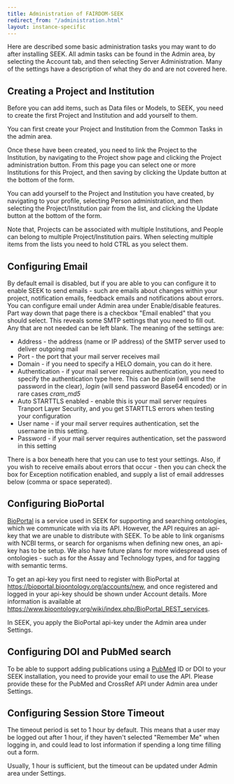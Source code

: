 ```yaml
---
title: Administration of FAIRDOM-SEEK
redirect_from: "/administration.html"
layout: instance-specific
---
```



Here are described some basic administration tasks you may want to do after
installing SEEK. All admin tasks can be found in the Admin area, by selecting
the Account tab, and then selecting Server Administration. Many of the
settings have a description of what they do and are not covered here.

## Creating a Project and Institution

Before you can add items, such as Data files or Models, to SEEK, you need to
create the first Project and Institution and add yourself to them.

You can first create your Project and Institution from the Common Tasks in the
admin area.

Once these have been created, you need to link the Project to the Institution,
by navigating to the Project show page and clicking the Project administration
button. From this page you can select one or more Institutions for this
Project, and then saving by clicking the Update button at the bottom of the
form.

You can add yourself to the Project and Institution you have created, by
navigating to your profile, selecting Person administration, and then
selecting the Project/Institution pair from the list, and clicking the Update
button at the bottom of the form.

Note that, Projects can be associated with multiple Institutions, and People
can belong to multiple Project/Institution pairs. When selecting multiple
items from the lists you need to hold CTRL as you select them.

## Configuring Email

By default email is disabled, but if you are able to you can configure it to
enable SEEK to send emails - such are emails about changes within your
project, notification emails, feedback emails and notifications about errors.
You can configure email under Admin area under Enable/disable
features. Part way down that page there is a checkbox "Email enabled" that you
should select. This reveals some SMTP settings that you need to fill out. Any
that are not needed can be left blank. The meaning of the settings are:

*   Address - the address (name or IP address) of the SMTP server used to
    deliver outgoing mail
*   Port - the port that your mail server receives mail
*   Domain - if you need to specify a HELO domain, you can do it here.
*   Authentication - if your mail server requires authentication, you need to
    specify the authentication type here. This can be *plain* (will send the
    password in the clear), *login* (will send password Base64 encoded) or in
    rare cases *cram_md5*
*   Auto STARTTLS enabled - enable this is your mail server requires Tranport
    Layer Security, and you get STARTTLS errors when testing your
    configuration
*   User name -  if your mail server requires authentication, set the username
    in this setting.
*   Password - if your mail server requires authentication, set the password
    in this setting


There is a box beneath here that you can use to test your settings. Also, if
you wish to receive emails about errors that occur - then you can check the
box for Exception notification enabled, and supply a list of email addresses
below (comma or space seperated).

## Configuring BioPortal

[BioPortal](https://bioportal.bioontology.org/) is a service used in SEEK for
supporting and searching ontologies, which we communicate with via its API.
However, the API requires an api-key that we are unable to distribute with
SEEK. To be able to link organisms with NCBI terms, or search for organisms
when defining new ones, an api-key has to be setup. We also have future plans
for more widespread uses of ontologies - such as for the Assay and Technology
types, and for tagging with semantic terms.

To get an api-key you first need to register with BioPortal at
https://bioportal.bioontology.org/accounts/new, and once registered and logged
in your api-key should be shown under Account details. More information is
available at
https://www.bioontology.org/wiki/index.php/BioPortal_REST_services.

In SEEK, you apply the BioPortal api-key under the Admin area under Settings.

## Configuring DOI and PubMed search

To be able to support adding publications using a [PubMed](https://www.ncbi.nlm.nih.gov/pubmed) ID or DOI to your SEEK
installation, you need to provide your email to use the API. Please provide these for the PubMed and CrossRef API under
Admin area under Settings.

## Configuring Session Store Timeout

The timeout period is set to 1 hour by default. This means that a user may be logged out after 1 hour, if they haven't selected "Remember Me"
when logging in, and could lead to lost information if spending a long time filling out a form.

Usually, 1 hour is sufficient, but the timeout can be updated under Admin area under Settings.


